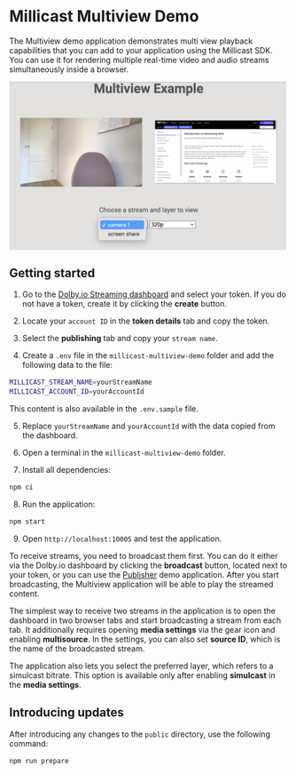 # Millicast Multiview Demo

The Multiview demo application demonstrates multi view playback capabilities that you can add to your application using the Millicast SDK. You can use it for rendering multiple real-time video and audio streams simultaneously inside a browser.

<img src="./multiview_app_img.png" width="500" style="vertical-align:middle">

## Getting started

1. Go to the [Dolby.io Streaming dashboard](https://dashboard.dolby.io/) and select your token. If you do not have a token, create it by clicking the **create** button.

2. Locate your `account ID` in the **token details** tab and copy the token.

3. Select the **publishing** tab and copy your `stream name`.

4. Create a `.env` file in the `millicast-multiview-demo` folder and add the following data to the file: 

```sh
MILLICAST_STREAM_NAME=yourStreamName
MILLICAST_ACCOUNT_ID=yourAccountId
```

This content is also available in the `.env.sample` file.

5. Replace `yourStreamName` and `yourAccountId` with the data copied from the dashboard.

6. Open a terminal in the `millicast-multiview-demo` folder.

7. Install all dependencies:
```sh
npm ci
```
8. Run the application:
```sh
npm start
```

9. Open `http://localhost:10005` and test the application.

To receive streams, you need to broadcast them first. You can do it either via the Dolby.io dashboard by clicking the **broadcast** button, located next to your token, or you can use the [Publisher](../millicast-publisher-demo/) demo application. After you start broadcasting, the Multiview application will be able to play the streamed content. 

The simplest way to receive two streams in the application is to open the dashboard in two browser tabs and start broadcasting a stream from each tab. It additionally requires opening **media settings** via the gear icon and enabling **multisource**. In the settings, you can also set **source ID**, which is the name of the broadcasted stream.

The application also lets you select the preferred layer, which refers to a simulcast bitrate. This option is available only after enabling **simulcast** in the **media settings**.

## Introducing updates
After introducing any changes to the `public` directory, use the following command:
```
npm run prepare
```

